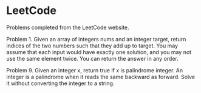 # LeetCode
Problems completed from the LeetCode website.

Problem 1. 
	Given an array of integers nums and an integer target, return indices of the two numbers such that they add up to target.
	You may assume that each input would have exactly one solution, and you may not use the same element twice.
	You can return the answer in any order.
	
Problem 9. 
	Given an integer x, return true if x is palindrome integer.
	An integer is a palindrome when it reads the same backward as forward.
	Solve it without converting the integer to a string.
	
